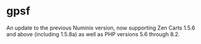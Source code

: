 # gpsf
An update to the previous Numinix version, now supporting Zen Carts 1.5.6 and above (including 1.5.8a) as well as PHP versions 5.6 through 8.2.
